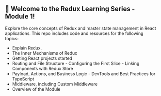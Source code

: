 ## 🚀 Welcome to the Redux Learning Series - Module 1!

Explore the core concepts of Redux and master state management in React applications. This repo includes code and resources for the following topics:

- Explain Redux.
- The Inner Mechanisms of Redux
- Getting React projects started
- Routing and File Structure - Configuring the First Slice - Linking Components with Redux Store
- Payload, Actions, and Business Logic - DevTools and Best Practices for TypeScript
- Middleware, including Custom Middleware
- Overview of the Module
